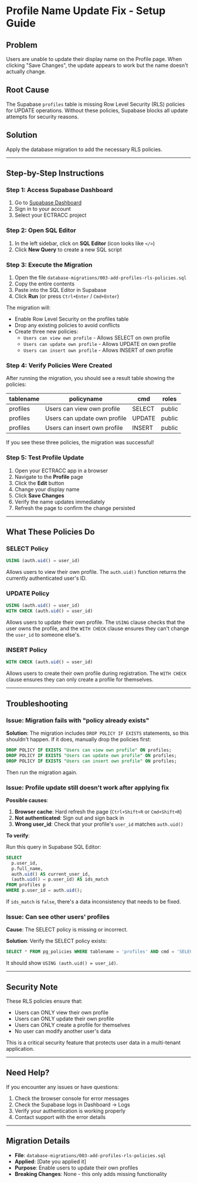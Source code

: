 # Profile Name Update Fix - Setup Guide

## Problem

Users are unable to update their display name on the Profile page. When clicking "Save Changes", the update appears to work but the name doesn't actually change.

## Root Cause

The Supabase `profiles` table is missing Row Level Security (RLS) policies for UPDATE operations. Without these policies, Supabase blocks all update attempts for security reasons.

## Solution

Apply the database migration to add the necessary RLS policies.

---

## Step-by-Step Instructions

### Step 1: Access Supabase Dashboard

1. Go to [Supabase Dashboard](https://app.supabase.com/)
2. Sign in to your account
3. Select your ECTRACC project

### Step 2: Open SQL Editor

1. In the left sidebar, click on **SQL Editor** (icon looks like `</>`)
2. Click **New Query** to create a new SQL script

### Step 3: Execute the Migration

1. Open the file `database-migrations/003-add-profiles-rls-policies.sql`
2. Copy the entire contents
3. Paste into the SQL Editor in Supabase
4. Click **Run** (or press `Ctrl+Enter` / `Cmd+Enter`)

The migration will:
- Enable Row Level Security on the profiles table
- Drop any existing policies to avoid conflicts
- Create three new policies:
  - `Users can view own profile` - Allows SELECT on own profile
  - `Users can update own profile` - Allows UPDATE on own profile
  - `Users can insert own profile` - Allows INSERT of own profile

### Step 4: Verify Policies Were Created

After running the migration, you should see a result table showing the policies:

| tablename | policyname | cmd | roles |
|-----------|------------|-----|-------|
| profiles | Users can view own profile | SELECT | public |
| profiles | Users can update own profile | UPDATE | public |
| profiles | Users can insert own profile | INSERT | public |

If you see these three policies, the migration was successful!

### Step 5: Test Profile Update

1. Open your ECTRACC app in a browser
2. Navigate to the **Profile** page
3. Click the **Edit** button
4. Change your display name
5. Click **Save Changes**
6. Verify the name updates immediately
7. Refresh the page to confirm the change persisted

---

## What These Policies Do

### SELECT Policy
```sql
USING (auth.uid() = user_id)
```
Allows users to view their own profile. The `auth.uid()` function returns the currently authenticated user's ID.

### UPDATE Policy
```sql
USING (auth.uid() = user_id)
WITH CHECK (auth.uid() = user_id)
```
Allows users to update their own profile. The `USING` clause checks that the user owns the profile, and the `WITH CHECK` clause ensures they can't change the `user_id` to someone else's.

### INSERT Policy
```sql
WITH CHECK (auth.uid() = user_id)
```
Allows users to create their own profile during registration. The `WITH CHECK` clause ensures they can only create a profile for themselves.

---

## Troubleshooting

### Issue: Migration fails with "policy already exists"

**Solution**: The migration includes `DROP POLICY IF EXISTS` statements, so this shouldn't happen. If it does, manually drop the policies first:

```sql
DROP POLICY IF EXISTS "Users can view own profile" ON profiles;
DROP POLICY IF EXISTS "Users can update own profile" ON profiles;
DROP POLICY IF EXISTS "Users can insert own profile" ON profiles;
```

Then run the migration again.

### Issue: Profile update still doesn't work after applying fix

**Possible causes**:

1. **Browser cache**: Hard refresh the page (`Ctrl+Shift+R` or `Cmd+Shift+R`)
2. **Not authenticated**: Sign out and sign back in
3. **Wrong user_id**: Check that your profile's `user_id` matches `auth.uid()`

**To verify**:

Run this query in Supabase SQL Editor:

```sql
SELECT 
  p.user_id,
  p.full_name,
  auth.uid() AS current_user_id,
  (auth.uid() = p.user_id) AS ids_match
FROM profiles p
WHERE p.user_id = auth.uid();
```

If `ids_match` is `false`, there's a data inconsistency that needs to be fixed.

### Issue: Can see other users' profiles

**Cause**: The SELECT policy is missing or incorrect.

**Solution**: Verify the SELECT policy exists:

```sql
SELECT * FROM pg_policies WHERE tablename = 'profiles' AND cmd = 'SELECT';
```

It should show `USING (auth.uid() = user_id)`.

---

## Security Note

These RLS policies ensure that:
- Users can ONLY view their own profile
- Users can ONLY update their own profile  
- Users can ONLY create a profile for themselves
- No user can modify another user's data

This is a critical security feature that protects user data in a multi-tenant application.

---

## Need Help?

If you encounter any issues or have questions:

1. Check the browser console for error messages
2. Check the Supabase logs in Dashboard → Logs
3. Verify your authentication is working properly
4. Contact support with the error details

---

## Migration Details

- **File**: `database-migrations/003-add-profiles-rls-policies.sql`
- **Applied**: [Date you applied it]
- **Purpose**: Enable users to update their own profiles
- **Breaking Changes**: None - this only adds missing functionality


